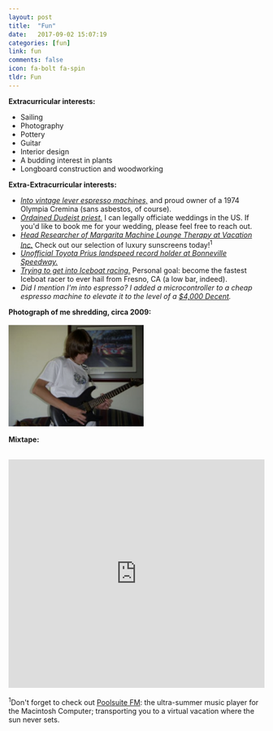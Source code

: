 ```yaml
---
layout: post
title:  "Fun"
date:   2017-09-02 15:07:19
categories: [fun]
link: fun
comments: false
icon: fa-bolt fa-spin
tldr: Fun
---
```


**Extracurricular interests:** 
- Sailing
- Photography
- Pottery
- Guitar 
- Interior design
- A budding interest in plants
- Longboard construction and woodworking

**Extra-Extracurricular interests:** 
- *[Into vintage lever espresso machines,][lever]* and proud owner of a 1974 Olympia Cremina (sans asbestos, of course). 
- *[Ordained Dudeist priest.][dude]* I can legally officiate weddings in the US. If you'd like to book me for your wedding, please feel free to reach out. 
- *[Head Researcher of Margarita Machine Lounge Therapy at Vacation Inc.][vacation]* Check out our selection of luxury sunscreens today!<sup>1</sup> 
- *[Unofficial Toyota Prius landspeed record holder at Bonneville Speedway.][prius]* 
- *[Trying to get into Iceboat racing.][iceboat]* Personal goal: become the fastest Iceboat racer to ever hail from Fresno, CA (a low bar, indeed). 
- *Did I mention I'm into espresso? I added a microcontroller to a cheap espresso machine to elevate it to the level of a [$4,000 Decent][decent].*

**Photograph of me shredding, circa 2009:** 
<br/><br/>
<img height="200px" src="/img/guitar.png" />

**Mixtape:**
<br/><br/>
<iframe allow="autoplay *; encrypted-media *; fullscreen *; clipboard-write" frameborder="0" height="450" style="width:100%;max-width:660px;overflow:hidden;background:transparent;" sandbox="allow-forms allow-popups allow-same-origin allow-scripts allow-storage-access-by-user-activation allow-top-navigation-by-user-activation" src="https://embed.music.apple.com/us/playlist/mixtape/pl.u-oZylYeRTRMNyYrV">
</iframe>

<sup>1</sup>Don't forget to check out [Poolsuite FM][poolsuite]: the ultra-summer music player for the Macintosh Computer; transporting you to a virtual vacation where the sun never sets.

<!--DnD class (homebrew rules): `Wizard/Bard/Cobbler` hybrid.  -->
<!--"`My key to dealing with stress is simple:` `just stay cool and stay focused.`" -Ashton Eaton (cheesy quote courtesy of the first Google search result for 'cool quotes').-->

[lever]: https://thelevermag.com/
[iceboat]: https://www.instagram.com/p/CmAOIuKOZCF/
[prius]: https://www.instagram.com/p/CQIVWAxg4NX/
[vacation]: https://www.vacation.inc
[poolsuite]: https://poolsuite.net/
[dude]: https://dudeism.com
[unifyid]: https://unify.id/
[amazonai]: https://aws.amazon.com/
[teradata]: https://www.teradata.com/
[cottrell]: https://cseweb.ucsd.edu/groups/guru/
[comeback]: https://the-comeback-community.appspot.com/
[dsc]: https://dsc.ucsd.edu/
[tesc]: https://tesc.ucsd.edu/
[ds3]: https://ds3.ucsd.edu/
[tbp]: https://tbp.ucsd.edu/
[contact]: /#contact
[NeurIPS]: https://papers.nips.cc/paper/7651-learning-from-discriminative-feature-feedback.pdf
[CRA]: https://cra.org/about/awards/outstanding-undergraduate-researcher-award/#2019
[analytics]: https://support.google.com/analytics/answer/181881?hl=en
[decent]: https://decentespresso.com/

